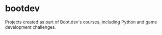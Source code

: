 # bootdev
Projects created as part of Boot.dev's courses, including Python and game development challenges.

